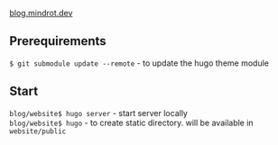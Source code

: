 [blog.mindrot.dev](https://blog.mindrot.dev)

## Prerequirements
`$ git submodule update --remote` - to update the hugo theme module

## Start
`blog/website$ hugo server` - start server locally  
`blog/website$ hugo` - to create static directory. will be available in `website/public` 
